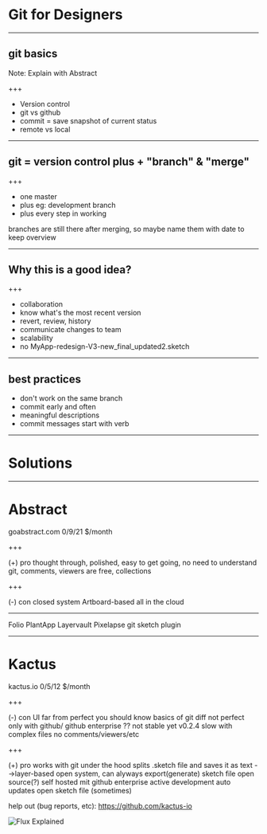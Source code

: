 # Git for Designers

---

## git basics 

Note:
Explain with Abstract

+++

- Version control
- git vs github
- commit = save snapshot of current status
- remote vs local

---

## git = version control plus + "branch" & "merge"

+++

- one master
- plus eg: development branch
- plus every step in working

branches are still there after merging, so maybe name them with date to keep overview

---

## Why this is a good idea?

+++

- collaboration
- know what's the most recent version
- revert, review, history
- communicate changes to team
- scalability
- no MyApp-redesign-V3-new_final_updated2.sketch

---

## best practices
- don't work on the same branch
- commit early and often
- meaningful descriptions
- commit messages start with verb

---

# Solutions

---

# Abstract
goabstract.com
0/9/21 $/month

+++

(+) pro
thought through,
polished,
easy to get going,
no need to understand git,
comments,
viewers are free,
collections

+++

(-) con
closed system
Artboard-based
all in the cloud 

---

Folio
PlantApp
Layervault
Pixelapse
git sketch plugin

---

# Kactus
kactus.io
0/5/12 $/month

+++

(-) con
UI far from perfect
you should know basics of git 
diff not perfect
only with github/ github enterprise ??
not stable yet v0.2.4
slow with complex files
no comments/viewers/etc

+++

(+) pro
works with git under the hood
splits .sketch file and saves it as text
-->layer-based
open system,
can alyways export(generate) sketch file 
open source(?)
self hosted mit github enterprise
active development
auto updates open sketch file (sometimes)

help out (bug reports, etc): https://github.com/kactus-io

![Flux Explained](https://facebook.github.io/flux/img/flux-simple-f8-diagram-explained-1300w.png)